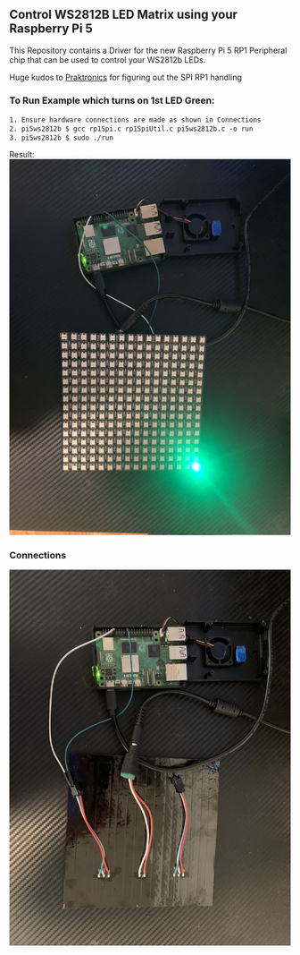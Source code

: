 ## Control WS2812B LED Matrix using your Raspberry Pi 5
This Repository contains a Driver for the new Raspberry Pi 5 RP1 Peripheral chip that can be used to control your WS2812b LEDs.

Huge kudos to [Praktronics](https://github.com/praktronics) for figuring out the SPI RP1 handling


### To Run Example which turns on 1st LED Green:
    1. Ensure hardware connections are made as shown in Connections
    2. pi5ws2812b $ gcc rp1Spi.c rp1SpiUtil.c pi5ws2812b.c -o run
    3. pi5ws2812b $ sudo ./run

Result:
![Alt text](example.jpg)

### Connections
![Alt text](connections.jpg)

